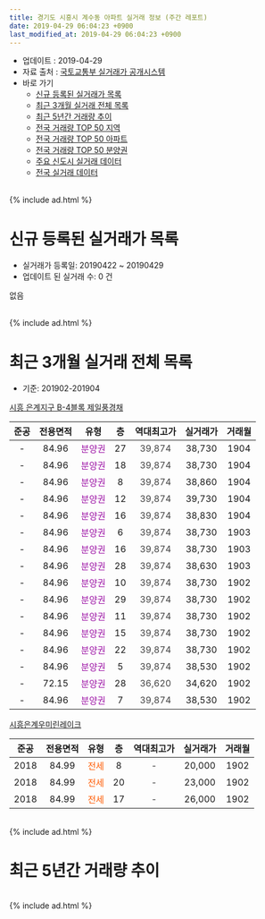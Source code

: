 ```yaml
---
title: 경기도 시흥시 계수동 아파트 실거래 정보 (주간 레포트)
date: 2019-04-29 06:04:23 +0900
last_modified_at: 2019-04-29 06:04:23 +0900
---
```


* 업데이트 : 2019-04-29
* 자료 출처 : [국토교통부 실거래가 공개시스템](http://rt.molit.go.kr)
* 바로 가기
    * [신규 등록된 실거래가 목록](#신규-등록된-실거래가-목록)
    * [최근 3개월 실거래 전체 목록](#최근-3개월-실거래-전체-목록)
    * [최근 5년간 거래량 추이](#최근-5년간-거래량-추이)
    * [전국 거래량 TOP 50 지역](https://inasie.github.io/apt-trade-info/최근-3개월-전국에서-가장-거래가-많이-발생한-지역)
    * [전국 거래량 TOP 50 아파트](https://inasie.github.io/apt-trade-info/최근-3개월-전국에서-가장-거래가-많이-발생한-아파트)
    * [전국 거래량 TOP 50 분양권](https://inasie.github.io/apt-trade-info/최근-3개월-전국에서-가장-거래가-많이-발생한-분양권)
    * [주요 신도시 실거래 데이터](https://inasie.github.io/apt-trade-info/주요-신도시)
    * [전국 실거래 데이터](https://inasie.github.io/apt-trade-info/전국)
<br>
{% include ad.html %}
<br>

# 신규 등록된 실거래가 목록
* 실거래가 등록일: 20190422 ~ 20190429
* 업데이트 된 실거래 수: 0 건

없음

<br>
{% include ad.html %}
<br>

# 최근 3개월 실거래 전체 목록
* 기준: 201902-201904


[시흥 은계지구 B-4블록 제일풍경채](https://search.naver.com/search.naver?query=%EA%B2%BD%EA%B8%B0%EB%8F%84+%EC%8B%9C%ED%9D%A5%EC%8B%9C+%EA%B3%84%EC%88%98%EB%8F%99+%EC%8B%9C%ED%9D%A5+%EC%9D%80%EA%B3%84%EC%A7%80%EA%B5%AC+B-4%EB%B8%94%EB%A1%9D+%EC%A0%9C%EC%9D%BC%ED%92%8D%EA%B2%BD%EC%B1%84)

|준공|전용면적|유형|층|역대최고가|실거래가|거래월|
|:---:|:---:|:---:|:---:|:---:|:---:|:---:|
|-|84.96|<span style="color:#9C11A5">분양권</span>|27|<span style="color:#444444">39,874</span>|38,730|1904|
|-|84.96|<span style="color:#9C11A5">분양권</span>|18|<span style="color:#444444">39,874</span>|38,730|1904|
|-|84.96|<span style="color:#9C11A5">분양권</span>|8|<span style="color:#444444">39,874</span>|38,860|1904|
|-|84.96|<span style="color:#9C11A5">분양권</span>|12|<span style="color:#444444">39,874</span>|39,730|1904|
|-|84.96|<span style="color:#9C11A5">분양권</span>|16|<span style="color:#444444">39,874</span>|38,830|1904|
|-|84.96|<span style="color:#9C11A5">분양권</span>|6|<span style="color:#444444">39,874</span>|38,730|1903|
|-|84.96|<span style="color:#9C11A5">분양권</span>|16|<span style="color:#444444">39,874</span>|38,730|1903|
|-|84.96|<span style="color:#9C11A5">분양권</span>|28|<span style="color:#444444">39,874</span>|38,630|1903|
|-|84.96|<span style="color:#9C11A5">분양권</span>|10|<span style="color:#444444">39,874</span>|38,730|1902|
|-|84.96|<span style="color:#9C11A5">분양권</span>|29|<span style="color:#444444">39,874</span>|38,730|1902|
|-|84.96|<span style="color:#9C11A5">분양권</span>|11|<span style="color:#444444">39,874</span>|38,730|1902|
|-|84.96|<span style="color:#9C11A5">분양권</span>|15|<span style="color:#444444">39,874</span>|38,730|1902|
|-|84.96|<span style="color:#9C11A5">분양권</span>|22|<span style="color:#444444">39,874</span>|38,730|1902|
|-|84.96|<span style="color:#9C11A5">분양권</span>|5|<span style="color:#444444">39,874</span>|38,530|1902|
|-|72.15|<span style="color:#9C11A5">분양권</span>|28|<span style="color:#444444">36,620</span>|34,620|1902|
|-|84.96|<span style="color:#9C11A5">분양권</span>|7|<span style="color:#444444">39,874</span>|38,530|1902|

[시흥은계우미린레이크](https://search.naver.com/search.naver?query=%EA%B2%BD%EA%B8%B0%EB%8F%84+%EC%8B%9C%ED%9D%A5%EC%8B%9C+%EA%B3%84%EC%88%98%EB%8F%99+%EC%8B%9C%ED%9D%A5%EC%9D%80%EA%B3%84%EC%9A%B0%EB%AF%B8%EB%A6%B0%EB%A0%88%EC%9D%B4%ED%81%AC)

|준공|전용면적|유형|층|역대최고가|실거래가|거래월|
|:---:|:---:|:---:|:---:|:---:|:---:|:---:|
|2018|84.99|<span style="color:#ff5a00">전세</span>|8|<span style="color:#444444">-</span>|20,000|1902|
|2018|84.99|<span style="color:#ff5a00">전세</span>|20|<span style="color:#444444">-</span>|23,000|1902|
|2018|84.99|<span style="color:#ff5a00">전세</span>|17|<span style="color:#444444">-</span>|26,000|1902|


<br>
{% include ad.html %}
<br>

# 최근 5년간 거래량 추이


<div style="width:100%;">
    <canvas id="deal_progress" height="200"></canvas>
</div>

<script>
new Chart(document.getElementById("deal_progress"), {
    type: 'line',
    data: {
        labels: ['201404','201405','201406','201407','201408','201409','201410','201411','201412','201501','201502','201503','201504','201505','201506','201507','201508','201509','201510','201511','201512','201601','201602','201603','201604','201605','201606','201607','201608','201609','201610','201611','201612','201701','201702','201703','201704','201705','201706','201707','201708','201709','201710','201711','201712','201801','201802','201803','201804','201805','201806','201807','201808','201809','201810','201811','201812','201901','201902','201903','201904'],
        datasets: [{
            label: '매매',
            pointRadius: 1,
            data: [0, 0, 0, 0, 0, 0, 0, 0, 0, 0, 0, 0, 0, 0, 0, 0, 0, 0, 0, 0, 0, 0, 0, 0, 0, 0, 0, 0, 0, 0, 0, 0, 0, 0, 0, 0, 0, 0, 0, 0, 0, 0, 0, 0, 0, 8, 4, 3, 7, 11, 9, 13, 24, 22, 1, 20, 40, 20, 8, 3, 5],
            borderColor: "rgba(255, 201, 14, 1)",
            backgroundColor: "rgba(255, 201, 14, 0.5)",
            fill: false,
            lineTension: 0
        },{
            label: '전월세',
            pointRadius: 1,
            data: [0, 0, 0, 0, 0, 0, 0, 0, 0, 0, 0, 0, 0, 0, 0, 0, 0, 0, 0, 0, 0, 0, 0, 0, 0, 0, 0, 0, 0, 0, 0, 0, 0, 0, 0, 0, 0, 0, 0, 0, 0, 0, 0, 0, 0, 0, 0, 0, 0, 0, 0, 0, 3, 5, 4, 3, 4, 0, 3, 0, 0],
            borderColor: "rgba(0, 141, 185, 1)",
            backgroundColor: "rgba(0, 141, 185, 0.5)",
            fill: false,
            lineTension: 0
        }
        ]
    },
    options: {
        responsive: true,
        title: {
            display: false
        },
        tooltips: {
            mode: 'index',
            intersect: false
        },
        hover: {
            mode: 'nearest',
            intersect: true
        },
        scales: {
            xAxes: [{
                display: true,
                scaleLabel: {
                    display: true,
                    labelString: '년/월'
                }
            }],
            yAxes: [{
                display: true,
                ticks: {
                    suggestedMin: 0,
                },
                scaleLabel: {
                    display: true,
                    labelString: '실거래 수'
                }
            }]
        }
    }
});

</script>


<br>
{% include ad.html %}
<br>


